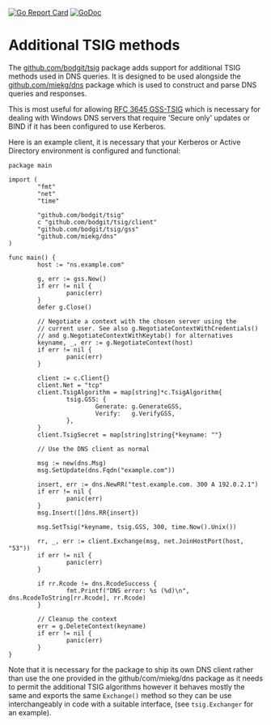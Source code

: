 [![Go Report Card](https://goreportcard.com/badge/github.com/bodgit/tsig)](https://goreportcard.com/report/github.com/bodgit/tsig)
[![GoDoc](https://godoc.org/github.com/bodgit/tsig?status.svg)](https://godoc.org/github.com/bodgit/tsig)

# Additional TSIG methods

The [github.com/bodgit/tsig](https://godoc.org/github.com/bodgit/tsig) package
adds support for additional TSIG methods used in DNS queries. It is designed
to be used alongside the [github.com/miekg/dns](https://github.com/miekg/dns)
package which is used to construct and parse DNS queries and responses.

This is most useful for allowing
[RFC 3645 GSS-TSIG](https://www.ietf.org/rfc/rfc3645.txt) which is necessary
for dealing with Windows DNS servers that require 'Secure only' updates or
BIND if it has been configured to use Kerberos.

Here is an example client, it is necessary that your Kerberos or Active
Directory environment is configured and functional:

```golang
package main

import (
        "fmt"
        "net"
        "time"

        "github.com/bodgit/tsig"
        c "github.com/bodgit/tsig/client"
        "github.com/bodgit/tsig/gss"
        "github.com/miekg/dns"
)

func main() {
        host := "ns.example.com"

        g, err := gss.New()
        if err != nil {
                panic(err)
        }
        defer g.Close()

        // Negotiate a context with the chosen server using the
        // current user. See also g.NegotiateContextWithCredentials()
        // and g.NegotiateContextWithKeytab() for alternatives
        keyname, _, err := g.NegotiateContext(host)
        if err != nil {
                panic(err)
        }

        client := c.Client{}
        client.Net = "tcp"
        client.TsigAlgorithm = map[string]*c.TsigAlgorithm{
                tsig.GSS: {
                        Generate: g.GenerateGSS,
                        Verify:   g.VerifyGSS,
                },
        }
        client.TsigSecret = map[string]string{*keyname: ""}

        // Use the DNS client as normal

        msg := new(dns.Msg)
        msg.SetUpdate(dns.Fqdn("example.com"))

        insert, err := dns.NewRR("test.example.com. 300 A 192.0.2.1")
        if err != nil {
                panic(err)
        }
        msg.Insert([]dns.RR{insert})

        msg.SetTsig(*keyname, tsig.GSS, 300, time.Now().Unix())

        rr, _, err := client.Exchange(msg, net.JoinHostPort(host, "53"))
        if err != nil {
                panic(err)
        }

        if rr.Rcode != dns.RcodeSuccess {
                fmt.Printf("DNS error: %s (%d)\n", dns.RcodeToString[rr.Rcode], rr.Rcode)
        }

        // Cleanup the context
        err = g.DeleteContext(keyname)
        if err != nil {
                panic(err)
        }
}
```

Note that it is necessary for the package to ship its own DNS client rather
than use the one provided in the github/com/miekg/dns package as it needs to
permit the additional TSIG algorithms however it behaves mostly the same and
exports the same `Exchange()` method so they can be use interchangeably in
code with a suitable interface, (see `tsig.Exchanger` for an example).

